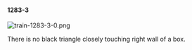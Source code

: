 #### 1283-3
![train-1283-3-0.png](https://github.com/lil-lab/nlvr/raw/master/nlvr/train/images/55/train-1283-3-0.png "train-1283-3-0.png")

There is no black triangle closely touching right wall of a box.